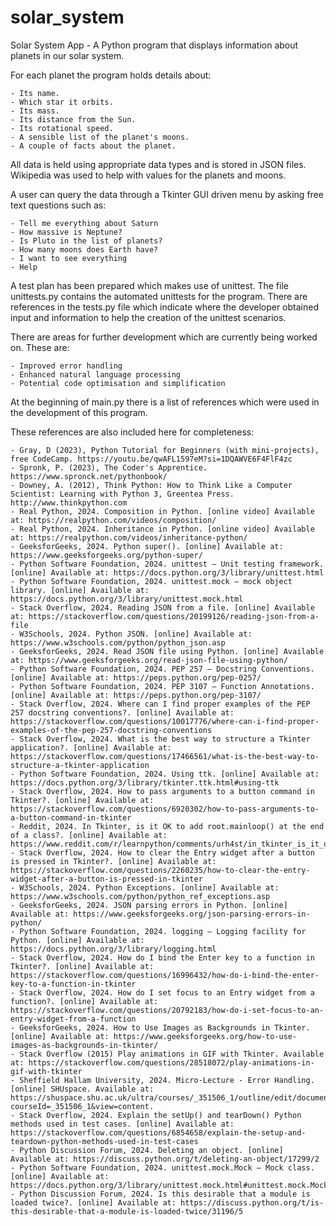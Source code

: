 # solar_system
Solar System App - A Python program that displays information about planets in our solar system.

For each planet the program holds details about:

    - Its name.
    - Which star it orbits.
    - Its mass.
    - Its distance from the Sun.
    - Its rotational speed.
    - A sensible list of the planet's moons.
    - A couple of facts about the planet.

All data is held using appropriate data types and is stored in JSON files. Wikipedia was used to help with values for the planets and moons.

A user can query the data through a Tkinter GUI driven menu by asking free text questions such as:

    - Tell me everything about Saturn
    - How massive is Neptune?
    - Is Pluto in the list of planets?
    - How many moons does Earth have?
    - I want to see everything
    - Help

A test plan has been prepared which makes use of unittest. The file unittests.py contains the automated unittests for the program. There are references in the tests.py file which indicate where the developer obtained input and information to help the creation of the unittest scenarios.

There are areas for further development which are currently being worked on. These are:

    - Improved error handling
    - Enhanced natural language processing
    - Potential code optimisation and simplification

At the beginning of main.py there is a list of references which were used in the development of this program.

These references are also included here for completeness:

    - Gray, D (2023), Python Tutorial for Beginners (with mini-projects), free CodeCamp. https://youtu.be/qwAFL1597eM?si=1DQAWVE6F4FlF4zc
    - Spronk, P. (2023), The Coder's Apprentice. https://www.spronck.net/pythonbook/
    - Downey, A. (2012), Think Python: How to Think Like a Computer Scientist: Learning with Python 3, Greentea Press. http://www.thinkpython.com
    - Real Python, 2024. Composition in Python. [online video] Available at: https://realpython.com/videos/composition/
    - Real Python, 2024. Inheritance in Python. [online video] Available at: https://realpython.com/videos/inheritance-python/
    - GeeksforGeeks, 2024. Python super(). [online] Available at: https://www.geeksforgeeks.org/python-super/
    - Python Software Foundation, 2024. unittest — Unit testing framework. [online] Available at: https://docs.python.org/3/library/unittest.html
    - Python Software Foundation, 2024. unittest.mock — mock object library. [online] Available at: https://docs.python.org/3/library/unittest.mock.html
    - Stack Overflow, 2024. Reading JSON from a file. [online] Available at: https://stackoverflow.com/questions/20199126/reading-json-from-a-file
    - W3Schools, 2024. Python JSON. [online] Available at: https://www.w3schools.com/python/python_json.asp
    - GeeksforGeeks, 2024. Read JSON file using Python. [online] Available at: https://www.geeksforgeeks.org/read-json-file-using-python/
    - Python Software Foundation, 2024. PEP 257 — Docstring Conventions. [online] Available at: https://peps.python.org/pep-0257/
    - Python Software Foundation, 2024. PEP 3107 — Function Annotations. [online] Available at: https://peps.python.org/pep-3107/
    - Stack Overflow, 2024. Where can I find proper examples of the PEP 257 docstring conventions?. [online] Available at: https://stackoverflow.com/questions/10017776/where-can-i-find-proper-examples-of-the-pep-257-docstring-conventions
    - Stack Overflow, 2024. What is the best way to structure a Tkinter application?. [online] Available at: https://stackoverflow.com/questions/17466561/what-is-the-best-way-to-structure-a-tkinter-application
    - Python Software Foundation, 2024. Using ttk. [online] Available at: https://docs.python.org/3/library/tkinter.ttk.html#using-ttk
    - Stack Overflow, 2024. How to pass arguments to a button command in Tkinter?. [online] Available at: https://stackoverflow.com/questions/6920302/how-to-pass-arguments-to-a-button-command-in-tkinter
    - Reddit, 2024. In Tkinter, is it OK to add root.mainloop() at the end of a class?. [online] Available at: https://www.reddit.com/r/learnpython/comments/urh4st/in_tkinter_is_it_ok_to_add_rootmainloop_at_the/
    - Stack Overflow, 2024. How to clear the Entry widget after a button is pressed in Tkinter?. [online] Available at: https://stackoverflow.com/questions/2260235/how-to-clear-the-entry-widget-after-a-button-is-pressed-in-tkinter
    - W3Schools, 2024. Python Exceptions. [online] Available at: https://www.w3schools.com/python/python_ref_exceptions.asp
    - GeeksforGeeks, 2024. JSON parsing errors in Python. [online] Available at: https://www.geeksforgeeks.org/json-parsing-errors-in-python/
    - Python Software Foundation, 2024. logging — Logging facility for Python. [online] Available at: https://docs.python.org/3/library/logging.html
    - Stack Overflow, 2024. How do I bind the Enter key to a function in Tkinter?. [online] Available at: https://stackoverflow.com/questions/16996432/how-do-i-bind-the-enter-key-to-a-function-in-tkinter
    - Stack Overflow, 2024. How do I set focus to an Entry widget from a function?. [online] Available at: https://stackoverflow.com/questions/20792183/how-do-i-set-focus-to-an-entry-widget-from-a-function
    - GeeksforGeeks, 2024. How to Use Images as Backgrounds in Tkinter. [online] Available at: https://www.geeksforgeeks.org/how-to-use-images-as-backgrounds-in-tkinter/
    - Stack Overflow (2015) Play animations in GIF with Tkinter. Available at: https://stackoverflow.com/questions/28518072/play-animations-in-gif-with-tkinter
    - Sheffield Hallam University, 2024. Micro-Lecture - Error Handling. [online] SHUspace. Available at: https://shuspace.shu.ac.uk/ultra/courses/_351506_1/outline/edit/document/_13967799_1?courseId=_351506_1&view=content.
    - Stack Overflow, 2024. Explain the setUp() and tearDown() Python methods used in test cases. [online] Available at: https://stackoverflow.com/questions/6854658/explain-the-setup-and-teardown-python-methods-used-in-test-cases
    - Python Discussion Forum, 2024. Deleting an object. [online] Available at: https://discuss.python.org/t/deleting-an-object/17299/2
    - Python Software Foundation, 2024. unittest.mock.Mock — Mock class. [online] Available at: https://docs.python.org/3/library/unittest.mock.html#unittest.mock.Mock
    - Python Discussion Forum, 2024. Is this desirable that a module is loaded twice?. [online] Available at: https://discuss.python.org/t/is-this-desirable-that-a-module-is-loaded-twice/31196/5
